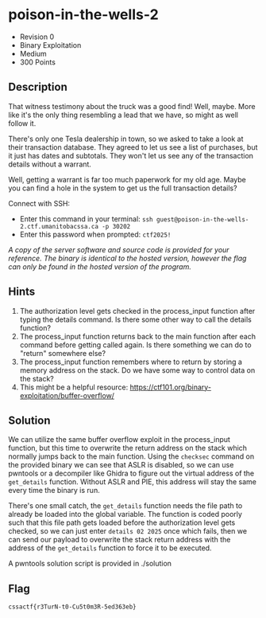 # poison-in-the-wells-2
- Revision 0
- Binary Exploitation
- Medium
- 300 Points

## Description
That witness testimony about the truck was a good find! Well, maybe. More like it's the only thing resembling a lead that we have, so might as well follow it.

There's only one Tesla dealership in town, so we asked to take a look at their transaction database. They agreed to let us see a list of purchases, but it just has dates and subtotals. They won't let us see any of the transaction details without a warrant.

Well, getting a warrant is far too much paperwork for my old age. Maybe you can find a hole in the system to get us the full transaction details?

Connect with SSH:
- Enter this command in your terminal: `ssh guest@poison-in-the-wells-2.ctf.umanitobacssa.ca -p 30202`
- Enter this password when prompted: `ctf2025!`

*A copy of the server software and source code is provided for your reference. The binary is identical to the hosted version, however the flag can only be found in the hosted version of the program.*

## Hints
1. The authorization level gets checked in the process_input function after typing the details command. Is there some other way to call the details function?
2. The process_input function returns back to the main function after each command before getting called again. Is there something we can do to "return" somewhere else?
3. The process_input function remembers where to return by storing a memory address on the stack. Do we have some way to control data on the stack?
4. This might be a helpful resource: <https://ctf101.org/binary-exploitation/buffer-overflow/>

## Solution
We can utilize the same buffer overflow exploit in the process_input function, but this time to overwrite the return address on the stack which normally jumps back to the main function. Using the `checksec` command on the provided binary we can see that ASLR is disabled, so we can use pwntools or a decompiler like Ghidra to figure out the virtual address of the `get_details` function. Without ASLR and PIE, this address will stay the same every time the binary is run.

There's one small catch, the `get_details` function needs the file path to already be loaded into the global variable. The function is coded poorly such that this file path gets loaded before the authorization level gets checked, so we can just enter `details 02 2025` once which fails, then we can send our payload to overwrite the stack return address with the address of the `get_details` function to force it to be executed.

A pwntools solution script is provided in ./solution

## Flag
`cssactf{r3TurN-t0-Cu5t0m3R-5ed363eb}`